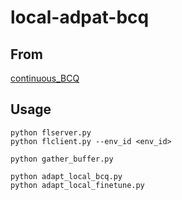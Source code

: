 # local-adpat-bcq

## From
[continuous_BCQ](https://github.com/sfujim/BCQ/tree/master/continuous_BCQ)

## Usage

```
python flserver.py
python flclient.py --env_id <env_id>
```

```
python gather_buffer.py
```

```
python adapt_local_bcq.py
python adapt_local_finetune.py
```
